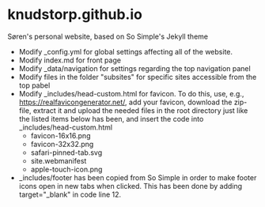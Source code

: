 # knudstorp.github.io
Søren's personal website, based on So Simple's Jekyll theme

  * Modify _config.yml for global settings affecting all of the website. 
  * Modify index.md for front page
  * Modify _data/navigation for settings regarding the top navigation panel
  * Modify files in the folder "subsites" for specific sites accessible from the top pabel
  * Modify _includes/head-custom.html for favicon. To do this, use, e.g., https://realfavicongenerator.net/, add your favicon, download the zip-file, extract it and upload the needed files in the root directory just like the listed items below has been, and insert the code into _includes/head-custom.html
     * favicon-16x16.png
     * favicon-32x32.png
     * safari-pinned-tab.svg
     * site.webmanifest
     * apple-touch-icon.png
  * _includes/footer has been copied from So Simple in order to make footer icons open in new tabs when clicked. This has been done by adding target="_blank" in code line 12.
